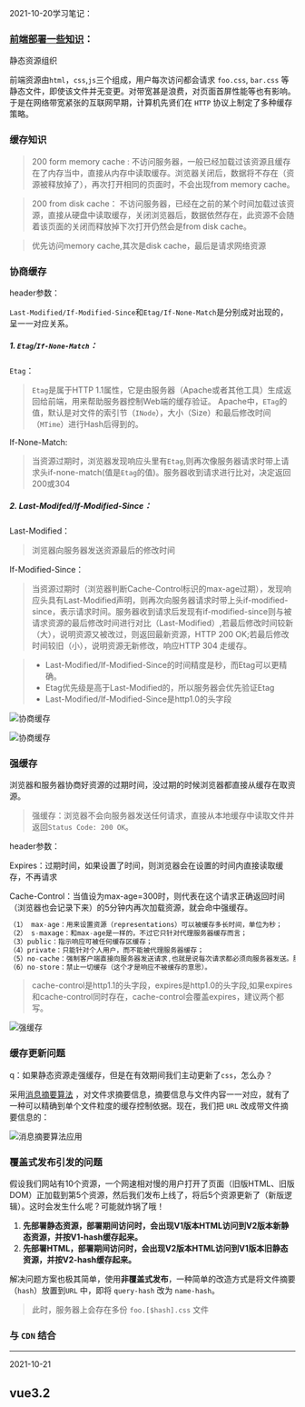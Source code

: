 2021-10-20学习笔记：

### [前端部署一些知识](https://juejin.cn/post/7017710911443959839#heading-0)：

静态资源组织

前端资源由`html`，`css`,`js`三个组成，用户每次访问都会请求 `foo.css`, `bar.css` 等静态文件，即使该文件并无变更。对带宽甚是浪费，对页面首屏性能等也有影响。于是在网络带宽紧张的互联网早期，计算机先贤们在 `HTTP` 协议上制定了多种缓存策略。

### 缓存知识

> 200 form memory cache : 不访问服务器，一般已经加载过该资源且缓存在了内存当中，直接从内存中读取缓存。浏览器关闭后，数据将不存在（资源被释放掉了），再次打开相同的页面时，不会出现from memory cache。

> 200 from disk cache： 不访问服务器，已经在之前的某个时间加载过该资源，直接从硬盘中读取缓存，关闭浏览器后，数据依然存在，此资源不会随着该页面的关闭而释放掉下次打开仍然会是from disk cache。

> 优先访问memory cache,其次是disk cache，最后是请求网络资源

### 协商缓存

header参数：

`Last-Modified/If-Modified-Since`和`Etag/If-None-Match`是分别成对出现的，呈一一对应关系。

##### 1. `Etag`/`If-None-Match`：

`Etag`：

> `Etag`是属于HTTP 1.1属性，它是由服务器（Apache或者其他工具）生成返回给前端，用来帮助服务器控制Web端的缓存验证。 Apache中，`ETag`的值，默认是对文件的索引节（`INode`），大小（Size）和最后修改时间（`MTime`）进行Hash后得到的。

If-None-Match:

> 当资源过期时，浏览器发现响应头里有`Etag`,则再次像服务器请求时带上请求头if-none-match(值是`Etag`的值)。服务器收到请求进行比对，决定返回200或304

##### 2. Last-Modifed/If-Modified-Since：

Last-Modified：

> 浏览器向服务器发送资源最后的修改时间

If-Modified-Since：

> 当资源过期时（浏览器判断Cache-Control标识的max-age过期），发现响应头具有Last-Modified声明，则再次向服务器请求时带上头if-modified-since，表示请求时间。服务器收到请求后发现有if-modified-since则与被请求资源的最后修改时间进行对比（Last-Modified）,若最后修改时间较新（大），说明资源又被改过，则返回最新资源，HTTP 200 OK;若最后修改时间较旧（小），说明资源无新修改，响应HTTP 304 走缓存。

> - Last-Modified/If-Modified-Since的时间精度是秒，而Etag可以更精确。
> - Etag优先级是高于Last-Modified的，所以服务器会优先验证Etag
> - Last-Modified/If-Modified-Since是http1.0的头字段

![协商缓存](./imgs/4.png)

![协商缓存](./imgs/1.png)

### 强缓存

浏览器和服务器协商好资源的过期时间，没过期的时候浏览器都直接从缓存在取资源。

> 强缓存：浏览器不会向服务器发送任何请求，直接从本地缓存中读取文件并返回`Status Code: 200 OK`。

header参数：

Expires：过期时间，如果设置了时间，则浏览器会在设置的时间内直接读取缓存，不再请求

Cache-Control：当值设为max-age=300时，则代表在这个请求正确返回时间（浏览器也会记录下来）的5分钟内再次加载资源，就会命中强缓存。

```js
（1） max-age：用来设置资源（representations）可以被缓存多长时间，单位为秒；
（2） s-maxage：和max-age是一样的，不过它只针对代理服务器缓存而言；
（3）public：指示响应可被任何缓存区缓存；
（4）private：只能针对个人用户，而不能被代理服务器缓存；
（5）no-cache：强制客户端直接向服务器发送请求,也就是说每次请求都必须向服务器发送。服务器接收到     请求，然后判断资源是否变更，是则返回新内容，否则返回304，未变更。这个很容易让人产生误解，使人误     以为是响应不被缓存。实际上Cache-Control:     no-cache是会被缓存的，只不过每次在向客户端（浏览器）提供响应数据时，缓存都要向服务器评估缓存响应的有效性。
（6）no-store：禁止一切缓存（这个才是响应不被缓存的意思）。
```

> cache-control是http1.1的头字段，expires是http1.0的头字段,如果expires和cache-control同时存在，cache-control会覆盖expires，建议两个都写。

![强缓存](./imgs/2.png)

### 缓存更新问题

q：如果静态资源走强缓存，但是在有效期间我们主动更新了`css`，怎么办？

采用[消息摘要算法](https://www.baike.com/wikiid/1412805162344902915?search_id=3k1jee3i202000&prd=search_sug&view_id=1532cauomgn400) ，对文件求摘要信息，摘要信息与文件内容一一对应，就有了一种可以精确到单个文件粒度的缓存控制依据。现在，我们把 `URL` 改成带文件摘要信息的：

![消息摘要算法应用](./imgs/3.png)

### 覆盖式发布引发的问题

假设我们网站有10个资源，一个网速相对慢的用户打开了页面（旧版HTML、旧版DOM）正加载到第5个资源，然后我们发布上线了，将后5个资源更新了（新版逻辑）。这时会发生什么呢？可能就炸锅了哦！

1. **先部署静态资源，部署期间访问时，会出现V1版本HTML访问到V2版本新静态资源，并按V1-hash缓存起来。**
2. **先部署HTML，部署期间访问时，会出现V2版本HTML访问到V1版本旧静态资源，并按V2-hash缓存起来。**

解决问题方案也极其简单，使用**非覆盖式发布**，一种简单的改造方式是将文件摘要（`hash`）放置到`URL` 中，即将 `query-hash` 改为 `name-hash`。

> 此时，服务器上会存在多份 `foo.[$hash].css` 文件

### 与 `CDN` 结合



------

2021-10-21

## vue3.2

### <script setup>单文件组件

这意味着与普通的 `<script>` 只在组件被首次引入的时候执行一次不同，`<script setup>` 中的代码会在**每次组件实例被创建的时候执行**。

```vue
<script setup>
	console.log('hello script setup')
</script>
```

#### 特性：

1.  顶层的数据绑定和import的内容都被暴露给模板
2. import的vue组件可直接再模板中使用
3. 动态组件

```vue
<script setup>
import Foo from './Foo.vue'
import Bar from './Bar.vue'
</script>

<template>
  <component :is="Foo" />
  <component :is="someCondition ? Foo : Bar" />
</template>
```

4. 命名空间组件：This is useful when you import multiple components from a single file:

```vue
// 一次性引入一个文件夹中的所有组件，通过obj带点的方式来引入各个组件
<script setup>
import * as Form from './form-components'
</script>

<template>
  <Form.Input>
    <Form.Label>label</Form.Label>
  </Form.Input>
</template>
```

5. ### `defineProps` 和 `defineEmits`

   用来定义prop和emit，无需导入

6. `defineExpose`暴露出变量或方法（当父组件通过模板 ref 的方式获取到当前组件的实例，就可获得暴露出去的属性）

7. ### 可以和普通的<script>一起使用

   - 无法在 `<script setup>` 声明的选项，例如 `inheritAttrs` 或通过插件启用的自定义的选项。
   - 声明命名导出。
   - 运行副作用或者创建只需要执行一次的对象。

8. 顶层await

```vue
// 直接使用await 让它编译为async setup()
<script setup>
const post = await fetch(`/api/post/1`).then(r => r.json())
</script>
```

***

# 2021-10-22

制作`gif`工具 ：windows 使用`ScreenToGif` `MacOS` 使用 `Kap`

### filter:drop-shadow();

相比于`box-shadow`是作用于整个盒子边界的，而 `drop-shadow()` 过滤器则是创建一个符合图像本身形状(alpha 通道)的阴影。

## [svg线条动画入门](https://www.cnblogs.com/coco1s/p/6225973.html)：

> SVG 线条动画，在一些特定的场合下可以解决使用 CSS 无法完成的动画。

`eg`：

```html
<svg version="1.1" xmlns="http://www.w3.org/2000/svg" xmlns:xlink="http://www.w3.org/1999/xlink" xml:space="preserve" class="circle-load-rect-svg" width="300" height="200" viewbox="0 0 600 400">
    <polyline points="5 5, 575 5, 575 200, 5 200" class="g-rect-path"/>
    <polyline points="5 5, 575 5, 575 200, 5 200" class="g-rect-fill"/>
</svg>
```



#### `svg`标签：

- `version`： 表示 `<svg>` 的版本，目前只有 1.0，1.1 两种
- `xmlns`：`http://www.w3.org/2000/svg` 固定值
- `xmlns:xlink`：`http://www.w3.org/1999/xlink` 固定值
- `xml:space`：`preserve` 固定值，上述三个值固定，表示命名空间，当数据单独存在`svg`文件内时，这3个值不能省略
- `class`：就是我们熟悉的 class
- `width` | `height`： 定义 `svg` 画布的大小
- `viewbox`： 定义了画布上可以显示的区域，当 viewBox 的大小和 svg 不同时，viewBox 在屏幕上的显示会缩放至 svg 同等大小（暂时可以不用理解）

#### svg基本形状

`polyline`（折线）：是SVG的一个基本形状，用来创建一系列直线连接多个点。

```html
<polyline points="60 110, 65 120, 70 115, 75 130, 80 125, 85 140, 90 135, 95 150, 100 145"/>
```

`polygon`（多边形）：和折线很像，它们都是由连接一组点集的直线构成。不同的是，`polygon`的路径在最后一个点处自动回到第一个点

比较常用的是`line`（线）,`path`（路径），`rect`（矩形），`circle`（圆） 等

`path`：太强大了，复杂的图形不好写，用[svg生成工具](https://yqnn.github.io/svg-path-editor/)吧。

#### 配合svg的一些`css`参数：

- `fill`：类比 css 中的 `background-color`，给 `svg` 图形填充颜色；
- `stroke-width`：类比 css 中的 `border-width`，给 `svg` 图形设定边框宽度；
- `stroke`：类比 css 中的 `border-color`，给 `svg` 图形设定边框颜色；
- `stroke-linejoin` | `stroke-linecap`：上文稍微提到过，[设定线段连接处的样式](https://developer.mozilla.org/zh-CN/docs/Web/SVG/Attribute/stroke-linejoin)；
- `stroke-dasharray`：值是一组数组，没数量上限，每个数字交替表示实线与空白间隔的宽度，若是奇数个，则会重复一次补成偶数，eg：5，3，2等于 5，3，2，5，3，2；
- `stroke-dashoffset`：则是虚线的偏移量

## Docker

docker解决了运行环境不一致所带来的问题.

理解：镜像就是说的集装箱,仓库就是超级码头,容器就是我们运行程序的地方.docker运行程序的过程就是去仓库把镜像拉到本地,然后用一条命令把镜像运行起来变成容器.

#### 镜像

镜像的英文名叫image。前面我们讲到了集装箱,鲸鱼拖着的所有集装箱就是一个镜像。从本质上来说镜像就是一系列文件,可以包括我们应用程序的文件,也可以包括我们应用的运行环境的文件。

![](C:\Users\2021RUSH\Desktop\note\imgs\5.png)

#### 容器

图1的最上层，只有它是可写的，其他层都是只读。

#### 仓库

我们的镜像是要在其它机器上运行,如何进行传输呢?

docker仓库,我们要先把我们的镜像传到docker仓库中,再由目的地把docker仓库拉过去,这就完成了这样的一次传输过程.

#### Dcokerfile

只是一个包含指令集的脚本。

```dockerfile
# syntax=docker/dockerfile:1
FROM node:12-alpine  // 从node:12-alpine image开始
RUN apk add --no-cache python g++ make
WORKDIR /app
COPY . .
RUN yarn install --production
CMD ["node", "src/index.js"]
```

### 基本命令

1. 拉取镜像

```powershell
docker pull [options] NAME[:TAG]
// name:镜像名 TAG: 版本号（可选） option 参数  
```

2. 

```powershell
docker images [options] [REPOSITORY[:TAG]]
```

3. 

```powershell
docker build -t getting-started .
```

-t：命名我们的image名，最后的`.`表示将在当前目录寻找`Dockerfile`

4. 

```
docker run -dp 3000:3000 getting-started
```



------

2021-11-5  微前端

- 子系统间的开发、发布从空间上完成隔离
- 子系统可以使用不同的技术体系
- 子系统间可以完成基础库的代码复用
- 子系统间可以快速完成通信
- 子系统间需求迭代互不阻塞
- 子应用可以增量升级
- 子系统可以走向同一个灰度版本控制
- 提供集中子系统权限管控
- 用户使用体验整个系统是一个单一的产品，而不是彼此的孤岛
- 项目的监控可以细化到到子系统

------

# 2021-11-9 js第四版

## `BOM`

1. let、const声明的变量不会挂载在window上

2. 窗口大小

   - `innerHeight`和`innerWidth`、`clientWidth` 和 `clientHeight` 返回屏幕上页面可视区域的大小。
   - `outerWidth` 和 `outerHeight`返回浏览器窗口自身的大小

3. 视口位置

   - `scroll()`、`scrollTo()`和 `scrollBy()`

   - ```js
     window.scrollTo({ 
      left: 100, 
      top: 100, 
      behavior: 'smooth'  // 平滑滚动 'auto'正常滚动
     }); 
     ```

4. 定时器返回的是任务数值ID

5. location对象：它既是 window 的属性，也是 document 的属性![](C:\Users\2021RUSH\Desktop\note\imgs\6.png)

   1. `URLSearchParams`对象：这个实例上暴露了 get()、 set()和 delete()等方法，获取字符串?后的参数

   2. 修改地址：

      `location.assign("http://www.wrox.com")`

      `window.location = "http://www.wrox.com"; `

      ` location.href = "http://www.wrox.com"; `

      replace、reload

6. `navigator`对象：的属性通常用于确定浏览器的类型。

   1. `navigator.platform`属性是一个字符串，通常表示浏览器所在的操作系统
   2. `navigator.vendor` 属性是一个字符串，通常包含浏览器开发商信息。
   3. `navigator.onLine` 联网情况
   4. `navigator.connection` 网络链接情况
   5. `navigator.getBattery()` 设备电池情况

2. `screen`对象：保存的纯粹是客户端能力信息

   其中`orientation` 返回屏幕的朝向，包含属性type（方向）和angle（角度）

3. `history`对象：用户的导航历史记录

   - go(Int) 前进或后退多少步
   - back()
   - forward() 

## `DOM`

### Node类型(12种)

节点关系![](C:\Users\2021RUSH\Desktop\note\imgs\7.png)

1. `appendChild()`: 在`childNode`列表末尾添加节点, 若传入的是已经存在的节点, 那么这个节点的位置会被改变

2. `insertBefore()`接收两个参数：要插入的节点和参照节点。如果参照节点是 null，则 `insertBefore()`与 `appendChild()`效果相 同
3. `replaceChild()`方法接收两个参数：要插入的节点和要替换的节点。要替换的节点会被返回并从文档 树中完全移除
4. `removeChild()` 移除节点
5. `cloneNode(Boolean)`  克隆节点, 传入true表示深克隆文档树, false为复制调用该方法的节点.

#### 1. document类型 `NoeType` : 9

1. 因为跨源通信存在安全隐患，所以不同子域的页面间无法通过 JavaScript 通信。此时，在每个页面上把 `document.domain`设置为相同的值，这些页面就可以访问对方的 JavaScript 对象了。

2. 获取元素引用的方法返回的一个`HTMLCollection`对象, 此对象和`NodeList`相似. `HTMLCollection`对象还有个方法`namedItem()`, 可通过标签name属性取得特定的一项.

```html
<img src="myimage.gif" name="myImage" />

<script>
    let images = document.getElementsByTagName("img"); 
    let myImage = images.namedItem("myImage");
   // 或者
    let myImage = images["myImage"];
</script>
```

3. 获取所有文档元素:  可以给 `getElementsByTagName('*')`

4. 文档写入

   write()、 `writeln()`、open()和 close()

   ​		write()和 `writeln()`方法经常用于动态包含外部资源，如 JavaScript 文件。在包含 JavaScript 文件时，记住不能像下面的例子中这样直接包含字符串`</script>`，因为这个字符串会被解释为脚本块 的结尾，导致后面的代码不能执行. 需要将/ 转化, 即 `<\/script>`

#### 2. Element类型 `NodeType` : 1

1. 取得属性、设置、移除

   * `getAttribute()`、`setAttribute()`和 `removeAttribute()`

     要传"class"而非`className`, 传入的class不区分大小写. 

     `eg`:  

     ```js
     let div = document.getElementById("myDiv"); 
     alert(div.getAttribute("id")); // "myDiv" 获得id
     alert(div.getAttribute("class")); // "bd" 获得class
     ```

#### 3. `MutationObserver` 接口 

​	 可以在 DOM 被修改时异步执行回调

##### 3.1 基本用法：

1. observe()方法

   接收两个必需的参数：要观察其变化的 DOM 节点，以及 一个 `MutationObserverInit` 对象

```js
// 观察<body>的变化
// 第二个参数是观察变化的 MutationObserver的实例
let observer = new MutationObserver((MutationRecord,mutationObserver) => console.log('<body> attributes changed')); 
observer.observe(document.body, { attributes: true });

// 执行以上代码后，<body>元素上任何属性发生变化都会被这个 MutationObserver 实例发现，然
// 后就会异步执行注册的回调函数。<body>元素后代的修改或其他非属性修改都不会触发回调进入任务
// 队列。可以通过以下代码来验证

document.body.className = 'foo'; 
console.log('Changed body class'); 

// Changed body class 
// <body> attributes changed 
```

2. `MutationRecord` 实例的数组

   * `MutationRecord `实例包含的信息包括发生了什么变化，以及 DOM 的哪一部分受到了影响。因为回调执行之前可能同时发生多个满足观察条件 的事件，所以每次执行回调都会传入一个包含按顺序入队的 `MutationRecord `实例的数组。

3. `discount()`方法

   * 默认情况下，只要被观察的元素不被垃圾回收，`MutationObserver` 的回调就会响应 DOM 变化事 件，从而被执行。要提前终止执行回调，可以调用 disconnect()方法。下面的例子演示了同步调用 disconnect()之后，不仅会停止此后变化事件的回调，也会抛弃已经加入任务队列要异步执行的回调

4. 复用 `MutationObserver`

   观察多个不同的目标节点

##### 3.2`MutationObserverInit `与观察范围

`MutationObserverInit `是调用observe()时的第二个参数对象，他的属性有：

![](C:\Users\2021RUSH\Desktop\note\imgs\10.png)

### `querySelectorAll()`、`querySelector()`

​		都传入`css`选择符，且都可以在Element类型上使用，在 Element 上使用` querySelector()`方法	时，则只会从当前元素的后代中查询。

​		返回的是一个 `NodeList` 的静态实例。不是实时的。

###  matches()

​		接收一个 `CSS` 选择符参数，如果元素 匹配则该选择符返回 true，否则返回 false。

###  ` getElementsByClassName()`

​		可在Element类型上使用

### `classList()`:

要操作类名，可以实现添加、删除和替换

* add(val)
* contains(val)
* remove(val)
* toggle(val)

### `HTMLDocument `扩展

#### 1. `document.readyState` 属性：判断文档是否加载完毕

属性值

* loading
* complete

#### 2. `compatMode `属性：检测页面渲染模式

#### 3.  自定义数据属性

定义了自定义数据属性后，可以通过元素的 dataset 属性来访问

```html
<div id="myDiv" data-appId="12345" data-myname="Nicholas"></div>

<script>
    let div = document.getElementById("myDiv"); 
    // 取得自定义数据属性的值
    let appId = div.dataset.appId; 
    let myName = div.dataset.myname; 
</script>
```

### 插入标记

* `innerHTML`

* `outerHTML`

* `insertAdjacentHTML()`与 `insertAdjacentText()`

  * 都接收两个参数：要插入标记的位置和要插入的 HTML 或文本。第一个参数 必须是下列值中的一个： 

    ​	 `beforebegin`，插入当前元素前面，作为前一个同胞节点； 

    ​	 `afterbegin`，插入当前元素内部，作为新的子节点或放在第一个子节点前面； 

    ​	 `beforeend`，插入当前元素内部，作为新的子节点或放在最后一个子节点后面； 

    ​	 `afterend`，插入当前元素后面，作为下一个同胞节点。

### ！！！注意！！！：

​		如果被移除的 子树元素中之前有关联的事件处理程序或其他 JavaScript 对象（作为元素的属性），那它们之间的绑定关 系会滞留在内存中。如果这种替换操作频繁发生，页面的内存占用就会持续攀升。在使用 `innerHTML`、 `outerHTML`和 `insertAdjacentHTML()`之前，最好手动删除要被替换的元素上关联的事件处理程序和 JavaScript 对象

### 总结

1. `NodeList`是实时更新的，意味着每次访问它都会执行一次查找。

------

# 2021-11-10

## 前端监控

前端监控可以分为三类：数据监控、性能监控和异常监控。

#### 1. 数据监控：

* `PV/UV`：页面浏览量或点击量。UV:指访问某个站点或点击某条新闻的不同`IP`地址的人数
* 用户在每一个页面的停留时间
* 用户通过什么入口来访问该网页
* 用户在相应的页面中触发的行为

#### 2. 性能监控

* 不同用户，不同机型和不同系统下的首屏加载时间
* 白屏时间
* http等请求的响应时间
* 静态资源整体下载时间
* 页面渲染时间
* 页面交互动画完成时间

#### 3. 异常监控

* `Javascript`的异常监控
* 样式丢失的异常监控

## 数据埋点

数据埋点一般可以分为两类，**前端埋点**和**后端埋点**。统计产品中用户行为和使用情况。

### 前端埋点

分为：代码埋点，可视化埋点和无埋点。

![代码埋点分类](C:\Users\2021RUSH\Desktop\note\imgs\8.png)

**【定义】：**主要在客户端进行埋点，收集前端数据，例如用户行为，界面变化等。

**【应用】：**适合于业务处于运营初级阶段，产品功能相对简单；需求分析于后端没有交互的前端行为。

#### 1.1 . 代码埋点（手动埋点）

调用埋点 SDK 的函数，在需要埋点的业务逻辑功能位置调用接口，一般有捕捉滚动、点击事件来上报埋点数据。

​	优点：设置自定义属性、自定义事件。

​	缺点：量大难维护，效率低。

​	`eg`：[百度统计](https://link.zhihu.com/?target=https%3A//tongji.baidu.com/web/welcome/login)

##### 1.1.1  代码实例

​		收集用户信息：将收集好的数据通过 Image 对象实例的 src 属性指向后端脚本并携带参数，就可以将我们收集的数据传给后端，之所以用 Image 对象而不是 ajax，是为了避免跨域的问题。

```js
function sendToNginx(info) {
  let str = "";
  for (let i in info) { // Object.keys(obj) ie 9 以上才兼容, for..in.. ie 6 以上兼容
    if (str === "") {
      str = i + "=" + info[i];
    } else {
      str += "&" + i + "=" + info[i];
    }
  }
  const url = 'https://tpm.tuyacn.com/tpm.gif' + '?' + str;
  new Image().src = url
}
```

一般获取的信息：

* 用户浏览器语言、尺寸、版本

* 触发事件类型

* 用户信息：唯一id

* 页面滚动距离

* 通过`Performance` 我们便能拿到`DNS` 解析时间、TCP 建立连接时间、首页白屏时间、DOM 渲染完成时间、页面 load 时间等

  ```js
  //拿到Performance并且初始化一些参数
  let timing = performance.timing,
      start = timing.navigationStart,
      dnsTime = 0,
      tcpTime = 0,
      firstPaintTime = 0,
      domRenderTime = 0,
      loadTime = 0;
  //根据提供的api和属性，拿到对应的时间
  dnsTime = timing.domainLookupEnd - timing.domainLookupStart;
  tcpTime = timing.connectEnd - timing.connectStart;
  firstPaintTime = timing.responseStart - start;
  domRenderTime = timing.domContentLoadedEventEnd - start;
  loadTime = timing.loadEventEnd - start;
  
  console.log('DNS解析时间:', dnsTime, 
              '\nTCP建立时间:', tcpTime, 
              '\n首屏时间:', firstPaintTime,
              '\ndom渲染完成时间:', domRenderTime, 
              '\n页面onload时间:', loadTime);
  ```

  

#### 1.2 可视化埋点

​		将业务代码和埋点代码分离，提供一个可视化交互的页面，输入为业务代码，通过这个可视化系统，可以在业务代码中自定义的增加埋点事件等等，最后输出的代码耦合了业务代码和埋点代码。

服务商[Mixpanel](https://mixpanel.com/zh-hant/)

#### 2. 埋点按照获取数据的方式一般可以分为：

1. **曝光事件：**主要记录页面被用户浏览次数。
2. **点击事件：**点页面某个对象触发的事件
3. **页面停留时间**：主要记录用户在某页面停留时间

#### 3. 上报周期和上报数据类型：

​		如果埋点的事件不是很多，上报可以时时进行，比如监控用户的交互事件，可以在用户触发事件后，立刻上报用户所触发的事件类型。如果埋点的事件较多，或者说网页内部交互频繁，可以通过本地存储的方式先缓存上报信息，然后定期上报。

![](C:\Users\2021RUSH\Desktop\note\imgs\9.png)

#### 举例

1. 我们以上报首屏加载事件为例，DOM提供了document的`DOMContentLoaded`事件来监听`dom`挂载，提供了window的load事件来监听页面所有资源加载渲染完毕。

2. [政采云团队]: https://juejin.cn/post/6844904061934780424#comment

   采用了 DOM 节点挂载特殊属性后自动发送和手动自定义发送两种方式结合，以满足不同场景的需要。

```html
//自动发送埋点方式，举例：
<button data-utm-click="${did}" data-utm-data="${业务数据}">
//手动发送埋点方式，举例：
const utmCnt = g_UTM.batchSend('触发类型（click/browse）等',[{
    utmCD:['区块信息','位置信息'],
    bdata:{key:'其他业务数据'}
  },{
    utmCD:['001','008'],
    bdata:{key:'value'}
  }
]);
```

## [前端优秀实践不完全指南](https://juejin.cn/post/6932647134944886797#heading-13 )

​	滚动平滑：使用 `scroll-behavior: smooth` 让滚动丝滑

​	使用 `scroll-snap-type` 优化滚动效果

------

# 2021-11-12 js第四版

## 1. 样式

js中获取DOM元素的style只会包含行内样式。

> 包含通过 HTML **style 属性**为元素设置的所有样式信 息，但不包含通过层叠机制从文档样式和外部样式中继承来的样式

#### 计算样式(只读)

​	`getComputedStyle()`：接收两个参数：要取得计算样式的元素和伪元素字符串（如":after"）。如果不需要查 询伪元素，则第二个参数可以传 null。

```js
document.defaultView.getComputedStyle(document.getElementsByClassName('box')[0])
```

#### 操作样式表(`CSSStyleSheet`)

​	包括使用`<link>`元素和通过`<style>`元素定义的样式表。`CSSStyleSheet`的属性里除了 disabled，其他属性都是只读的。

​		`document.styleSheets`表示文档中可用的样式表集合。这个集合的 length 属性保存着文档中 样式表的数量，而每个样式表都可以使用中括号或 item()方法获取

#####  `CSS` 规则(`CSSRule`)

![](C:\Users\2021RUSH\Desktop\note\imgs\11.png)

#####  创建规则

```js
let sheet = document.styleSheets[0];
sheet.insertRule("body { background-color: silver }", 0); // 使用 DOM 方法
```

##### 删除规则

```js
sheet.deleteRule(0); // 使用 DOM 方法
```

## 2. 元素尺寸

### 偏移尺寸（只读）

```js
offsetHeight = border + padding + content
```



![12](C:\Users\2021RUSH\Desktop\note\imgs\12.png)

### 客户端尺寸（只读）

```js
clientWidth = content + padding;
```

### 滚动尺寸

![13](C:\Users\2021RUSH\Desktop\note\imgs\13.png)

`scrollWidth`和 `scrollHeight`可以用来确定**给定元素内容的实际尺寸**。

`scrollLeft` 和 `scrollTop` 属性可以用于确定当前元素滚动的位置，或者用于设置它们的滚动位 置。元素在未滚动时，这两个属性都等于 0。如果元素在垂直方向上滚动，则 `scrollTop` 会大于 0， 表示元素顶部不可见区域的高度。

## 3. 遍历

### NodeIterator

​		通过 `document.createNodeIterator()`方法创建其实例。遍历规则是**深度优先遍历**，接受以下4个参数：

* `root`，作为遍历根节点的节点。 
* `whatToShow`，数值代码，表示应该访问哪些节点。 
* `filter`，`NodeFilter` 对象或函数，表示是否接收或跳过特定节点。 
* `entityReferenceExpansion`，布尔值，表示是否扩展实体引用。这个参数在 HTML 文档中没 有效果，因为实体引用永远不扩展。

![](C:\Users\2021RUSH\Desktop\note\imgs\14.png)

​       `createNodeIterator()`方法的 filter 参数可以用来指定自定义 `NodeFilter`对象，或者一个 作为节点过滤器的函数。`NodeFilter`对象只有一个方法 `acceptNode()`，如果给定节点应该访问就返 回 `NodeFilter.FILTER_ACCEPT`，否则返回 `NodeFilter.FILTER_SKIP`。因为 `NodeFilter` 是一个 抽象类型，所以不可能创建它的实例。只要创建一个包含 `acceptNode()`的对象，然后把它传给 `createNodeIterator()`就可以了。

```js
let filter = { 
 acceptNode(node) { 
 return node.tagName.toLowerCase() == "p" ? 
     NodeFilter.FILTER_ACCEPT : 
     NodeFilter.FILTER_SKIP; 
 } 
}; 

// filter也可以是个函数
// 不做过滤处理就将filter设为null
/*
    let filter = function(node) { 
         return node.tagName.toLowerCase() == "p" ? 
         NodeFilter.FILTER_ACCEPT : 
         NodeFilter.FILTER_SKIP; 
    }; 
*/

let iterator = document.createNodeIterator(root, NodeFilter.SHOW_ELEMENT, filter,false); 
```

​	   `NodeIterator `的两个主要方法是 **`nextNode()`和 `previousNode()`**。`nextNode()`方法在 DOM 子树中以深度优先方式进前一步，而 `previousNode()`则是在遍历中后退一步。创建 `NodeIterator` 对象的时候，会有一个内部指针指向根节点，因此第一次调用 `nextNode()`返回的是根节点。当遍历到 达 DOM 树最后一个节点时，`nextNode()`返回 null。

### TreeWalker

​	`document.createTreeWalker()`方法来创建，这个方法接收与 `document.createNodeIterator()`同样的参数.

遍历方法：

* `nextNode()`、`previousNode()`
* `parentNode()` ：遍历到当前节点的父节点
* `firstChild()`：遍历到当前节点的第一个子节点
* `lastChild()`： 
* `nextSibling()`
* `previousSibling()`

`TreeWalker` 类型也有一个名为 `currentNode` 的属性，表示遍历过程中上一次返回的节点（无论 使用的是哪个遍历方法）。可以通过修改这个属性来影响接下来遍历的起点，

## 4. 范围

DOM范围`document.createRange()`，拥有的方法和属性：

* `startContainer`：范围起点
* `startOffset`：偏移量
* `endContainer`：范围终点
* `endOffset`：
* `commonAncestorContainer`：

### 简单选择

`selectNode()（选择整个节点）或 selectNodeContents()（选择节点的后代）`：接受一个节点作为参数

------

# 2021-11-19 阅读《高性能js》

## 1. 函数作用域链

​	函数的内部属性[[scope]]包含了一个函数被创建的作用域中的对象集合。这个集合被称为作用域链。

​	函数在创建的时候，它的作用域链被插入了一个对象变量，这个全局变量代表着所有在全局范围内定义的变量。

​	执行函数的时候会创建一个称为*执行环境*的内部对象，一个执行环境定义了一个函数执行时的环境。每次执行都有不同的执行环境，执行完毕，执行环境被销毁。每个执行环境都有自己的作用域链，当执行环境被创建时，它的作用域链初始化为当前函数的[[scope]]属性中的对象。 这个对象的值按照出现在函数中的顺序被复制到执行环境的作用域链中，复制完之后，一个叫活动对象的新对象就为执行环境创建好了。活动对象是函数运行时的变量对象，包含了所有局部变量、命名参数以及this。此对象会被推入作用域链中的最前端。

​	因为作用域链中的原因，一个标识符所在的位置越深，它的读写速度就越慢。所以局部变量的读写速度是最快的，全局变量是最慢的。

## 2. 改变作用域链

1. with：

   ```js
   with(document){
   	// 此时document对象的属性被推入作用域链的最前端，所以访问document对象属性最快，但是这里面的局部变量访问反而多一层
   }
   ```

2. try...catch

   ```js
   // 发生错误时，执行过程会跳转到catch子句中，把异常的对象推入一个变量对象且置于作用域链首位
   ```

## 3. 闭包、作用域和内存

此处闭包的解析：闭包代码被执行时，会创建一个执行环境，会生成一个专属闭包的活动对象，活动对象包含访问的那个外部变量a，且此活动对象被推入作用域链的头部。函数结束执行之后，由于要保证能访问到外部变量a，所以此变量对象不会被销毁。

## 对象

对象有两个成员类型：实例成员和原型成员，实例成员存在于实例对象中，原型成员是从对象原型继承而来的。

------

# 2021-11-29

今日工作遇到的一个issue

`vue`中使用`provide/inject`注入依赖响应式的问题，依赖想传入接口获取最新的值(数组)。所以刻意包成了对象。

> `provide` 和 `inject` 绑定并不是可响应的。这是刻意为之的。然而，如果你传入了一个可监听的对象，那么其对象的 property 还是可响应的。

此处还有个疑惑：不知为什么几个一样的变量，直接传入数组类型都可以得到最新的数据，6个中有两个逻辑完全一样 ，但是就是不行，我也加了`async/await`（没起作用），maybe接口返回的时间超过了哪个生命周期？

